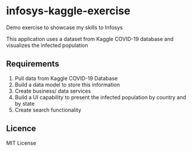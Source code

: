 # infosys-kaggle-exercise

Demo exercise to showcase my skills to Infosys

This application uses a dataset from Kaggle COVID-19 database and visualizes the infected population  

## Requirements

1. Pull data from Kaggle COVID-19 Database
2. Build a data model to store this information
3. Create business/ data services
4. Build a UI capability to present the infected population by country and by state
5. Create search functionality

## Licence

MIT License
